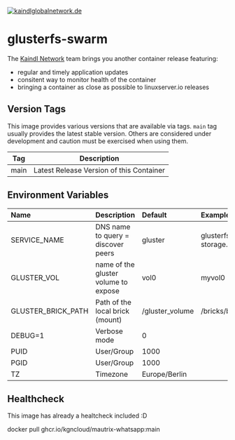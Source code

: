 [![kaindlglobalnetwork.de](https://raw.githubusercontent.com/kgncloud/docker-template/main/KAINDL_LogoDesign_B_orange_rgb.png)](https://kaindlglobalnetwork.de)

# glusterfs-swarm


The [Kaindl Network](https://kaindlglobalnetwork.de) team brings you another container release featuring:

* regular and timely application updates
* consitent way to monitor health of the container
* bringing a container as close as possible to linuxserver.io releases


## Version Tags

This image provides various versions that are available via tags. `main` tag usually provides the latest stable version. Others are considered under development and caution must be exercised when using them.

| Tag | Description |
| :----: | --- |
| main | Latest Release Version of this Container |

## Environment Variables
| Name               | Description                                | Default         | Example                                     |
|:------------------ |:------------------------------------------ |:--------------- |:------------------------------------------- |
| SERVICE_NAME       | DNS name to query = discover peers         | gluster         | glusterfs-storage.default.svc.cluster.local |
| GLUSTER_VOL        | name of the gluster volume to expose       | vol0            | myvol0                                      |
| GLUSTER_BRICK_PATH | Path of the local brick (mount)            | /gluster_volume | /bricks/brick0                              |
| DEBUG=1            | Verbose mode                               | 0               |                                             |
| PUID               | User/Group                                 | 1000            |                                             |
| PGID               | User/Group                                 | 1000            |                                             |
| TZ                 | Timezone                                   | Europe/Berlin   |                                             |

## Healthcheck

This image has already a healtcheck included :D

docker pull ghcr.io/kgncloud/mautrix-whatsapp:main
